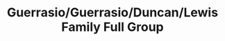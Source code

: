 ---
title: Guerrasio/Guerrasio/Duncan/Lewis Family Full Group
caption: 
fileName: /assets/images/fulls/IMG_2920.jpg
---